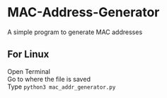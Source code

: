 # **MAC-Address-Generator**
A simple program to generate MAC addresses

## For Linux
Open Terminal  
Go to where the file is saved  
Type ```python3 mac_addr_generator.py```
